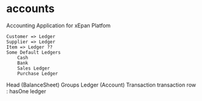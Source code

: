 # accounts
Accounting Application for xEpan Platfom

	Customer => Ledger
	Supplier => Ledger
	Item => Ledger ??
	Some Default Ledgers
		Cash
		Bank
		Sales Ledger
		Purchase Ledger

Head (BalanceSheet)
	Groups 
		Ledger (Account)
			Transaction
				transaction row : hasOne ledger